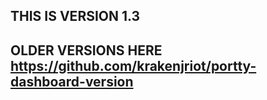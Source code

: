 ## THIS IS VERSION 1.3
## OLDER VERSIONS HERE https://github.com/krakenjriot/portty-dashboard-version
